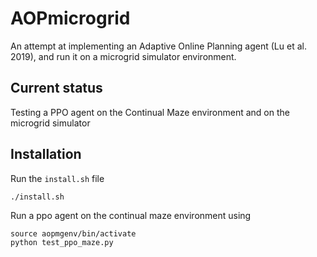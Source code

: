 # AOPmicrogrid
An attempt at implementing an Adaptive Online Planning agent (Lu et al. 2019), and run it on a microgrid simulator environment.

## Current status
Testing a PPO agent on the Continual Maze environment and on the microgrid simulator

## Installation
Run the `install.sh` file

``` ./install.sh ```

Run a ppo agent on the continual maze environment using 

```
source aopmgenv/bin/activate
python test_ppo_maze.py
```

